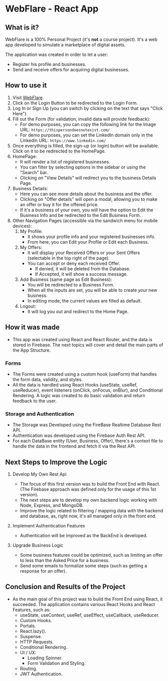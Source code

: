 # WebFlare - React App

## What is it?
WebFlare is a 100% Personal Project (it's **not** a course project). It's a web app developed to simulate a marketplace of digital assets.

The application was created in order to let a user:
- Register his profile and businesses.
- Send and receive offers for acquiring digital businesses.

## How to use it

1. Visit [WebFlare](https://webflare.vercel.app/).
2. Click on the Login Button to be redirected to the Login Form.
3. Log In or Sign Up (you can switch by clicking on the text that says "Click Here").
4. Fill out the Form (for validation, invalid data will provide feedback):
     - For demo purposes, you can copy the following link for the Image URL: `https://thispersondoesnotexist.com/`
     - For demo purposes, you can set the LinkedIn domain only in the Linkedin URL: `https://www.linkedin.com/`
5. Once everything is filled, the sign-up (or login) button will be available. Click on it to be redirected to the HomePage.
6. HomePage:
     - It will render a list of registered businesses.
     - You can filter by selecting options in the sidebar or using the "Search" bar.
     - Clicking on "View Details" will redirect you to the business Details Page.
7. Business Details:
     - Here you can see more details about the business and the offer.
     - Clicking on "Offer details" will open a modal, allowing you to make an offer or buy it for the offered price.
     - If it's a business of your own, you will have the option to Edit the Business Info and be redirected to the Edit Business Form.
8. Other Navigation Pages (accessible via the sandwich menu for mobile devices):
     1. My Profile:
          - It shows your profile info and your registered businesses info.
          - From here, you can Edit your Profile or Edit each Business.
     2. My Offers:
          - It will display your Received Offers or your Sent Offers (selectable in the top right of the page).
          - You can accept or deny each received Offer.
              - If denied, it will be deleted from the Database.
              - If Accepted, it will show a success message.
     3. Add Business (same page as Edit Business):
          - You will be redirected to a Business Form.
          - When all the inputs are set, you will be able to create your new business.
          - In editing mode, the current values are filled as default.
     4. Logout:
          - It will log you out and redirect to the Home Page.
      
## How it was made

- This app was created using React and React Router, and the data is stored in Firebase. The next topics will cover and detail the main parts of the App Structure.

### Forms
- The Forms were created using a custom hook (useForm) that handles the form data, validity, and styles.
- All the data is handled using React Hooks (useState, useRef, useReducer), event listeners (onClick, onFocus, onBlur), and Conditional Rendering. A logic was created to do basic validation and return feedback to the user.

### Storage and Authentication

- The Storage was Developed using the FireBase Realtime Database Rest API.
- Authentication was developed using the Firebase Auth Rest API.
- For each DataBase entity (User, Business, Offer), there's a context file to handle the data in the frontend and fetch it via the Rest API.

## Next Steps to Improve the Logic

1. Develop My Own Rest Api
   - The focus of this first version was to build the Front End with React. (The Firebase approach was defined only for the usage of this 1st version).
   - The next steps are to develop my own backend logic working with Node, Express, and MongoDB.
   - Improve the logic related to filtering / mapping data with the backend and database, as, right now, it's all managed only in the front end.

2. Implement Authentication Features
   - Authentication will be improved as the BackEnd is developed.

3. Upgrade Business Logic
   - Some business features could be optimized, such as limiting an offer to less than the Asked Price for a business.
   - Send some emails to formalize some steps (such as getting a response for an offer).

## Conclusion and Results of the Project

- As the main goal of this project was to build the Front End using React, it succeeded. The application contains various React Hooks and React Features, such as:
  - useState, useContext, useRef, useEffect, useCallback, useReducer.
  - Custom Hooks.
  - Portals.
  - React.lazy().
  - Suspense.
  - HTTP Requests.
  - Conditional Rendering.
  - UI / UX:
    - Loading Spinner.
    - Form Validation and Styling.
  - Routing.
  - JWT Authentication.
